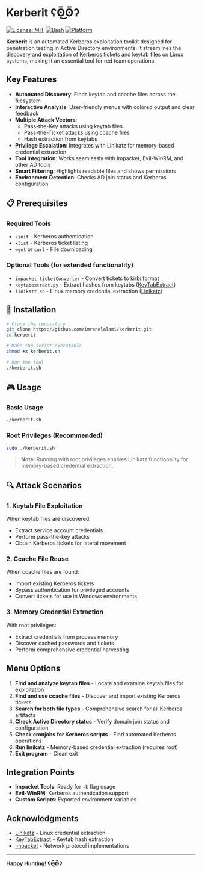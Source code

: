 # Kerberit ʕʘ̅͜ʘ̅ʔ

[![License: MIT](https://img.shields.io/badge/License-MIT-yellow.svg)](https://opensource.org/licenses/MIT)
[![Bash](https://img.shields.io/badge/Made%20with-Bash-1f425f.svg)](https://www.gnu.org/software/bash/)
[![Platform](https://img.shields.io/badge/Platform-Linux-blue.svg)](https://www.linux.org/)

**Kerberit** is an automated Kerberos exploitation toolkit designed for penetration testing in Active Directory environments. It streamlines the discovery and exploitation of Kerberos tickets and keytab files on Linux systems, making it an essential tool for red team operations.

## Key Features

- **Automated Discovery**: Finds keytab and ccache files across the filesystem
- **Interactive Analysis**: User-friendly menus with colored output and clear feedback
- **Multiple Attack Vectors**: 
  - Pass-the-Key attacks using keytab files
  - Pass-the-Ticket attacks using ccache files
  - Hash extraction from keytabs
- **Privilege Escalation**: Integrates with Linikatz for memory-based credential extraction
- **Tool Integration**: Works seamlessly with Impacket, Evil-WinRM, and other AD tools
- **Smart Filtering**: Highlights readable files and shows permissions
- **Environment Detection**: Checks AD join status and Kerberos configuration

## 📋 Prerequisites

### Required Tools
- `kinit` - Kerberos authentication
- `klist` - Kerberos ticket listing
- `wget` or `curl` - File downloading

### Optional Tools (for extended functionality)
- `impacket-ticketConverter` - Convert tickets to kirbi format
- `keytabextract.py` - Extract hashes from keytabs ([KeyTabExtract](https://github.com/sosdave/KeyTabExtract))
- `linikatz.sh` - Linux memory credential extraction ([Linikatz](https://github.com/CiscoCXSecurity/linikatz))

## 🚀 Installation

```bash
# Clone the repository
git clone https://github.com/imranelalami/kerberit.git
cd kerberit

# Make the script executable
chmod +x kerberit.sh

# Run the tool
./kerberit.sh
```

## 🎮 Usage

### Basic Usage
```bash
./kerberit.sh
```

### Root Privileges (Recommended)
```bash
sudo ./kerberit.sh
```

> **Note**: Running with root privileges enables Linikatz functionality for memory-based credential extraction.

## 🔍 Attack Scenarios

### 1. Keytab File Exploitation
When keytab files are discovered:
- Extract service account credentials
- Perform pass-the-key attacks
- Obtain Kerberos tickets for lateral movement

### 2. Ccache File Reuse
When ccache files are found:
- Import existing Kerberos tickets
- Bypass authentication for privileged accounts
- Convert tickets for use in Windows environments

### 3. Memory Credential Extraction
With root privileges:
- Extract credentials from process memory
- Discover cached passwords and tickets
- Perform comprehensive credential harvesting

##  Menu Options

1. **Find and analyze keytab files** - Locate and examine keytab files for exploitation
2. **Find and use ccache files** - Discover and import existing Kerberos tickets
3. **Search for both file types** - Comprehensive search for all Kerberos artifacts
4. **Check Active Directory status** - Verify domain join status and configuration
5. **Check cronjobs for Kerberos scripts** - Find automated Kerberos operations
6. **Run linikatz** - Memory-based credential extraction (requires root)
7. **Exit program** - Clean exit




## Integration Points
- **Impacket Tools**: Ready for `-k` flag usage
- **Evil-WinRM**: Kerberos authentication support
- **Custom Scripts**: Exported environment variables



##  Acknowledgments

- [Linikatz](https://github.com/CiscoCXSecurity/linikatz) - Linux credential extraction
- [KeyTabExtract](https://github.com/sosdave/KeyTabExtract) - Keytab hash extraction
- [Impacket](https://github.com/SecureAuthCorp/impacket) - Network protocol implementations


---

**Happy Hunting! ʕʘ̅͜ʘ̅ʔ**
